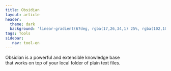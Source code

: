 ```yaml
---
title: Obsidian
layout: article
header:
  theme: dark
  background: 'linear-gradient(67deg, rgba(17,26,34,1) 25%, rgba(102,102,102,1) 43%, rgba(255,255,255,1) 80%)'
tags: Tools
sidebar: 
   nav: tool-en 
--- 
```

Obsidian is a powerful and extensible knowledge base  
that works on top of your local folder of plain text files.